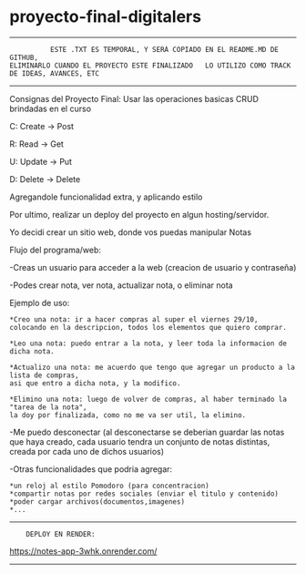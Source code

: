 # proyecto-final-digitalers

--------------------------------------------------------------------------------------------------
	          ESTE .TXT ES TEMPORAL, Y SERÁ COPIADO EN EL README.MD DE GITHUB,
    ELIMINARLO CUANDO EL PROYECTO ESTE FINALIZADO	LO UTILIZO COMO TRACK DE IDEAS, AVANCES, ETC
--------------------------------------------------------------------------------------------------
Consignas del Proyecto Final:
Usar las operaciones basicas CRUD brindadas en el curso

C: Create -> Post

R: Read	  -> Get

U: Update -> Put

D: Delete -> Delete

Agregandole funcionalidad extra, y aplicando estilo

Por ultimo, realizar un deploy del proyecto en algun hosting/servidor.

Yo decidi crear un sitio web, donde vos puedas manipular Notas

Flujo del programa/web:

-Creas un usuario para acceder a la web (creacion de usuario y contraseña)

-Podes crear nota, ver nota, actualizar nota, o eliminar nota

Ejemplo de uso:

 	*Creo una nota: ir a hacer compras al super el viernes 29/10,
	colocando en la descripcion, todos los elementos que quiero comprar.
	
	*Leo una nota: puedo entrar a la nota, y leer toda la informacion de dicha nota.
	
	*Actualizo una nota: me acuerdo que tengo que agregar un producto a la lista de compras,
	asi que entro a dicha nota, y la modifico.
	
	*Elimino una nota: luego de volver de compras, al haber terminado la "tarea de la nota", 
	la doy por finalizada, como no me va ser util, la elimino.

-Me puedo desconectar (al desconectarse se deberian guardar las notas que haya creado, cada
usuario tendra un conjunto de notas distintas, creada por cada uno de dichos usuarios)

-Otras funcionalidades que podria agregar:

	*un reloj al estilo Pomodoro (para concentracion)
	*compartir notas por redes sociales (enviar el titulo y contenido)
	*poder cargar archivos(documentos,imagenes)
	*...

------------------------------------
		DEPLOY EN RENDER: 
https://notes-app-3whk.onrender.com/

------------------------------------